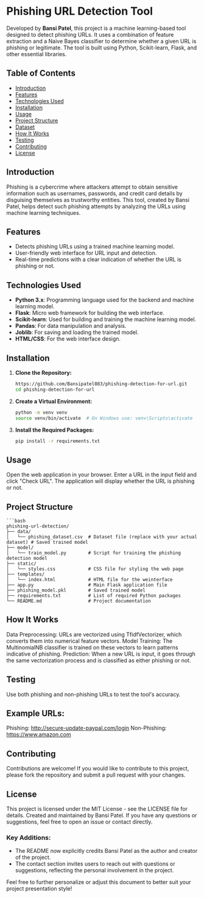 # Phishing URL Detection Tool

Developed by **Bansi Patel**, this project is a machine learning-based tool designed to detect phishing URLs. It uses a combination of feature extraction and a Naive Bayes classifier to determine whether a given URL is phishing or legitimate. The tool is built using Python, Scikit-learn, Flask, and other essential libraries.

## **Table of Contents**
- [Introduction](#introduction)
- [Features](#features)
- [Technologies Used](#technologies-used)
- [Installation](#installation)
- [Usage](#usage)
- [Project Structure](#project-structure)
- [Dataset](#dataset)
- [How It Works](#how-it-works)
- [Testing](#testing)
- [Contributing](#contributing)
- [License](#license)

## **Introduction**
Phishing is a cybercrime where attackers attempt to obtain sensitive information such as usernames, passwords, and credit card details by disguising themselves as trustworthy entities. This tool, created by Bansi Patel, helps detect such phishing attempts by analyzing the URLs using machine learning techniques.

## **Features**
- Detects phishing URLs using a trained machine learning model.
- User-friendly web interface for URL input and detection.
- Real-time predictions with a clear indication of whether the URL is phishing or not.

## **Technologies Used**
- **Python 3.x**: Programming language used for the backend and machine learning model.
- **Flask**: Micro web framework for building the web interface.
- **Scikit-learn**: Used for building and training the machine learning model.
- **Pandas**: For data manipulation and analysis.
- **Joblib**: For saving and loading the trained model.
- **HTML/CSS**: For the web interface design.

## **Installation**

1. **Clone the Repository:**
   ```bash
   https://github.com/Bansipatel083/phishing-detection-for-url.git
   cd phishing-detection-for-url
2. **Create a Virtual Environment:**

    ```bash
    python -m venv venv
    source venv/bin/activate  # On Windows use: venv\Scripts\activate
3. **Install the Required Packages:**

    ```bash
    pip install -r requirements.txt

## Usage
Open the web application in your browser.
Enter a URL in the input field and click "Check URL".
The application will display whether the URL is phishing or not.
## Project Structure ##
    
    ```bash
    phishing-url-detection/       
    ├── data/
    │   └── phishing_dataset.csv  # Dataset file (replace with your actual dataset) # Saved trained model 
    ├── model/
    │   └── train_model.py        # Script for training the phishing detection model 
    ├── static/
    │   └── styles.css            # CSS file for styling the web page
    ├── templates/
    │   └── index.html            # HTML file for the weinterface
    ├── app.py                    # Main Flask application file
    ├── phishing_model.pkl        # Saved trained model
    ├── requirements.txt          # List of required Python packages
    └── README.md                 # Project documentation


## How It Works
Data Preprocessing: URLs are vectorized using TfidfVectorizer, which converts them into numerical feature vectors.
Model Training: The MultinomialNB classifier is trained on these vectors to learn patterns indicative of phishing.
Prediction: When a new URL is input, it goes through the same vectorization process and is classified as either phishing or not.
## Testing
Use both phishing and non-phishing URLs to test the tool's accuracy.
## Example URLs:
Phishing: http://secure-update-paypal.com/login
Non-Phishing: https://www.amazon.com
## Contributing
Contributions are welcome! If you would like to contribute to this project, please fork the repository and submit a pull request with your changes.
## License
This project is licensed under the MIT License - see the LICENSE file for details.
Created and maintained by Bansi Patel. If you have any questions or suggestions, feel free to open an issue or contact directly.
### **Key Additions:**
- The README now explicitly credits Bansi Patel as the author and creator of the project.
- The contact section invites users to reach out with questions or suggestions, reflecting the personal involvement in the project.

Feel free to further personalize or adjust this document to better suit your project presentation style!






